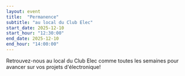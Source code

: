 ```yaml
---
layout: event
title:  "Permanence"
subtitle: "au local du Club Elec"
start_date: 2025-12-10
start_hour: "12:30:00"
end_date: 2025-12-10
end_hour: "14:00:00"
---
```


Retrouvez-nous au local du Club Elec comme toutes les semaines pour avancer sur vos projets d'électronique!
